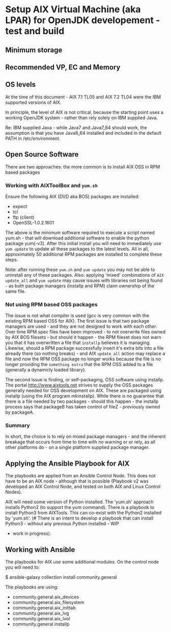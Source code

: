 # Setup AIX Virtual Machine (aka LPAR) for OpenJDK developement - test and build

## Minimum storage

## Recommended VP, EC and Memory

## OS levels
At the time of this document - AIX 7.1 TL05 and AIX 7.2 TL04 were the IBM supported versions of AIX.

In principle, the level of AIX is not critical, because the starting point uses a working
OpenJDK system - rather than rely solely on IBM supplied Java.

Re: IBM supplied Java - while Java7 and Java7_64 should work, the assumption is that you have
Java8_64 installed and included in the default PATH in /etc/environment.

## Open Source Software

There are two approaches: the more common is to install AIX OSS in RPM based packages 

### Working with AIXToolBox and `yum.sh`
Ensure the following AIX (DVD aka BOS) packages are installed:
- expect
- tcl
- ftp (client)
- OpenSSL-1.0.2.1601

The above is the minimum software required to execute a script named yum.sh - that will download
additional software to enable the python package yum(-v3). After this initial install you will need
to immediately use `yum update` to update all these packages to the latest levels. All in all,
approximately 50 additional RPM packages are installed to complete these steps.

Note: after running these `yum.sh` and `yum update` you may not be able to uninstall any of these packages.
Also: applying 'mixed' combinations of `AIX update_all` and `yum update` may cause issues with libraries
not being found - as both package managers (installp and RPM) claim ownership of the same file.

### Not using RPM based OSS packages
The issue is not what compiler is used (gcc is very common with the existing RPM based OSS for AIX).
The first issue is that two package managers are used - and they are not designed to work with each other.
Over time RPM.spec files have been improved - to not overwrite files owned by AIX BOS filesets - but
should it happen - the RPM fileset does not warn you that it has overwritten a file that `installp`
believes it is managing. Likewise, should a RPM package successfully insert it's extra bits into a file
already there (so nothing breaks) - and AIX `update_all` action may replace a file and now the RPM OSS
package no longer works because the file is no longer providing the `something extra` that the RPM OSS
added to a file (generally a dynamicly loaded library).

The second issue is finding, or self-packaging, OSS software using installp.
The portal http://www.aixtools.net strives to supply the OSS packages generally needed for OSS development
on AIX. These are packaged using installp (using the AIX program mkinstallp). While there is no guarantee
that there is a file needed by two packages - should this happen - the installp process says that
packageB has taken control of fileZ - previously owned by packageA.

### Summary
In short, the choice is to rely on mixed package managers - and the inherent breakage that occurs from time
to time with no warning or or rely, as all other platforms do - on a single platform supplied package manager.

## Applying the Ansible Playbook for AIX

The playbooks are applied from an Ansible Control Node. This does not have to be an AIX node - although that is
possible (Playbook v2 was developed an AIX Control Node, and tested on both AIX and Linux Control Nodes).

AIX will need some version of Python installed. The 'yum.sh' approach installs Python2 (to support the yum command).
There is a playbook to install Python3 from AIXTools. This can co-exist with the Python2 installed by 'yum.sh'.
(# There is an intent to develop a playbook that can install Python3 - without any previous Python installed - WIP
- work in progress).

## Working with Ansible
The playbooks for AIX use some additional modules. On the control node you will need to:

$ ansible-galaxy collection install community.general

The playbooks are using:
- community.general.aix_devices
- community.general.aix_filesystem
- community.general.aix_inittab
- community.general.aix_lvg
- community.general.aix_lvol
- community.general.installp
